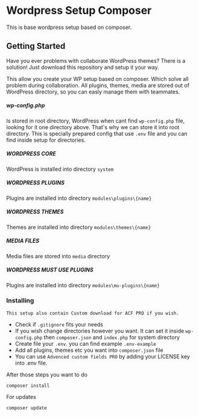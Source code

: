 # Wordpress Setup Composer

This is base wordpress setup based on composer.

## Getting Started 

Have you ever problems with collaborate WordPress themes? There is a solution! 
Just download this repository and setup it your way.

This allow you create your WP setup based on composer. Which solve all problem during collaboration.
All plugins, themes, media are stored out of WordPress directory, so you can easly manage them with teammates.

##### wp-config.php 
Is stored in root directory, WordPress when cant find `wp-config.php` file, looking for it one directory above. That's why we can store it into root directory.
This is specially prepared config that use `.env` file and you can find inside setup for directories.

##### WORDPRESS CORE

WordPress is installed into directory `system`

##### WORDPRESS PLUGINS 

Plugins are installed into directory `modules\plugins\{name}`

##### WORDPRESS THEMES 

Themes are installed into directory `modules\themes\{name}`

##### MEDIA FILES 

Media files are stored into `media` directory

##### WORDPRESS MUST USE PLUGINS 

Plugins are installed into directory `modules\mu-plugins\{name}`

### Installing

`This setup also contain Custom download for ACF PRO if you wish.`

* Check if `.gitignore` fits your needs
* If you wish change directories however you want. It can set it inside `wp-config.php` then `composer.json` and `index.php` for system directory
* Create file your `.env`.  you can find example `.env-example`
* Add all plugins, themes etc you want into `composer.json` file 
* You can use `Advenced custom fields PRO` by adding your LICENSE key into .env file.

After those steps you want to do 
```
composer install
```
For updates
```
composer update
```